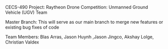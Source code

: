 CECS-490 Project: Raytheon Drone Competition: Unmanned Ground Vehicle (UGV) Team

Master Branch: This will serve as our main branch to merge new features or existing bug fixes of code

Team Members: Blas Arras, Jason Huynh ,Jason Jingco, Akshay Lolge, Christian Valdex

